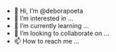 - 👋 Hi, I’m @deborapoeta
- 👀 I’m interested in ...
- 🌱 I’m currently learning ...
- 💞️ I’m looking to collaborate on ...
- 📫 How to reach me ...

<!---
deborapoeta/deborapoeta is a ✨ special ✨ repository because its `README.md` (this file) appears on your GitHub profile.
You can click the Preview link to take a look at your changes.
--->
